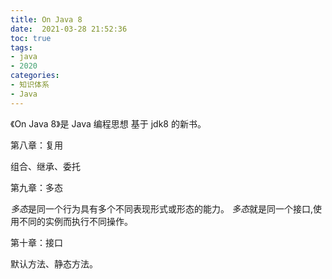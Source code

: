 ```yaml
---
title: On Java 8
date:  2021-03-28 21:52:36
toc: true
tags: 
- java
- 2020
categories:
- 知识体系
- Java
---
```


《On Java 8》是 Java 编程思想 基于 jdk8 的新书。

<!-- more -->

第八章：复用

组合、继承、委托



第九章：多态

*多态*是同一个行为具有多个不同表现形式或形态的能力。 *多态*就是同一个接口,使用不同的实例而执行不同操作。



第十章：接口

默认方法、静态方法。







 